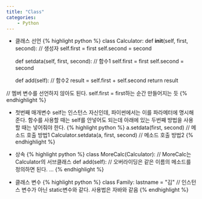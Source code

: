 ```yaml
---
title: "Class"
categories:
    - Python
---
```

* 클래스 선언
{% highlight python %}
class Calculator:
    def __init__(self, first, second):  //  생성자
        self.first = first
        self.second = second

    def setdata(self, first, second):   //  함수1
        self.first = first
        self.second = second

    def add(self):  //  함수2
        result = self.first + self.second
        return result

//  멤버 변수를 선언하지 않아도 된다. self.first = first하는 순간 만들어지는 듯
{% endhighlight %}

* 첫번째 매개변수 self는 인스턴스 자신인데, 파이썬에서는 이를 파라메터에 명시해 준다.
함수를 사용할 때는 self를 안넣어도 되는데 아래에 있는 두번째 방법을 사용할 때는 넣어줘야 한다.
{% highlight python %}
a.setdata(first, second)    //  메소드 호출 방법1
Calculator.setdata(a, first, second)    //  메소드 호출 방법2
{% endhighlight %}

* 상속
{% highlight python %}
class MoreCalc(Calculator): //  MoreCalc는 Calculator의 서브클래스
    def add(self):  //  오버라이딩은 같은 이름의 메소드를 정의하면 된다.
        ...
{% endhighlight %}

* 클래스 변수
{% highlight python %}
class Family:
    lastname = "김" //  인스턴스 변수가 아닌 static변수와 같다. 사용법은 자바와 같음
{% endhighlight %}
